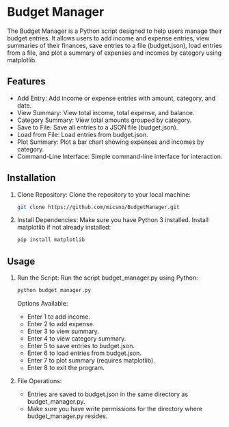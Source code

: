 # Budget Manager

The Budget Manager is a Python script designed to help users manage their budget entries. It allows users to add income and expense entries, view summaries of their finances, save entries to a file (budget.json), load entries from a file, and plot a summary of expenses and incomes by category using matplotlib.

## Features

- Add Entry: Add income or expense entries with amount, category, and date.
- View Summary: View total income, total expense, and balance.
- Category Summary: View total amounts grouped by category.
- Save to File: Save all entries to a JSON file (budget.json).
- Load from File: Load entries from budget.json.
- Plot Summary: Plot a bar chart showing expenses and incomes by category.
- Command-Line Interface: Simple command-line interface for interaction.

## Installation

1. Clone Repository: Clone the repository to your local machine:

    ```bash
    git clone https://github.com/micsno/BudgetManager.git
    ```

2. Install Dependencies: Make sure you have Python 3 installed. Install matplotlib if not already installed:

    ```bash
    pip install matplotlib
    ```

## Usage

1. Run the Script: Run the script budget_manager.py using Python:

    ```bash
    python budget_manager.py
    ```

    Options Available:
    - Enter 1 to add income.
    - Enter 2 to add expense.
    - Enter 3 to view summary.
    - Enter 4 to view category summary.
    - Enter 5 to save entries to budget.json.
    - Enter 6 to load entries from budget.json.
    - Enter 7 to plot summary (requires matplotlib).
    - Enter 8 to exit the program.

2. File Operations:
    - Entries are saved to budget.json in the same directory as budget_manager.py.
    - Make sure you have write permissions for the directory where budget_manager.py resides.